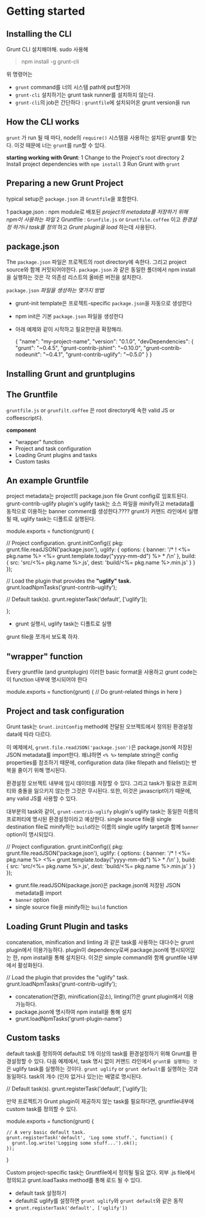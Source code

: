 # Getting started

## Installing the CLI

Grunt CLI 설치해야해.
sudo 사용해

> npm install -g grunt-cli

위 명령어는
- `grunt` command를 너의 시스템 path에 put할거야
- `grunt-cli` 설치하기는 grunt task runner를 설치하지 않는다.
- `grunt-cli`의 job은 간단하다 : `gruntfile`에 설치되어온 grunt version을 run

## How the CLI works
`grunt` 가 run 될 때 마다, node의 `require()` 시스템을 사용하는 설치된 grunt를 찾는다. 이것 때문에 너는 `grunt`를 run할 수 있다.

**starting working with Grunt**:
1 Change to the Project's root directory
2 Install project dependencies with `npm install`
3 Run Grunt with `grunt`

## Preparing a new Grunt Project

typical setup은 `package.json` 과 `Gruntfile`을 포함한다.

1 package.json : npm module로 배포된 *project의 metadata를 저장하기 위해 npm이 사용하는 파일*
2 Gruntfile : `Grunfile.js` or `Gruntfile.coffee` 이고 *환경설정 하거나 task를 정의* 하고 *Grunt plugin을 load* 하는데 사용된다.


## package.json
The `package.json` 파일은 프로젝트의 root directory에 속한다. 그리고 project source와 함께 커밋되어야한다. `package.json` 과 같은 동일한 폴더에서 npm install을 실행하는 것은 각 의존성 리스트의 올바른 버전을 설치한다.

`package.json` *파일을 생성하는 몇가지 방법*
- grunt-init template은  프로젝트-specific `package.json`을 자동으로 생성한다
- npm init은 기본 `package.json` 파일을 생성한다
- 아래 예제와 같이 시작하고 필요한만큼 확장해라.


  {
    "name": "my-project-name",
    "version": "0.1.0",
    "devDependencies": {
      "grunt": "~0.4.5",
      "grunt-contrib-jshint": "~0.10.0",
      "grunt-contrib-nodeunit": "~0.4.1",
      "grunt-contrib-uglify": "~0.5.0"
    }
  }


## Installing Grunt and gruntplugins

## The Gruntfile
`gruntfile.js` or `grunfilt.coffee` 은 root directory에 속한 valid JS or coffeescript다.

**component**
- "wrapper" function
- Project and task configuration
- Loading Grunt plugins and tasks
- Custom tasks

## An example Gruntfile
project metadata는 project의 package.json file Grunt config로 임포트된다. grunt-contrib-uglify plugin's uglify task는 소스 파일을 minify하고 metadata를 동적으로 이용하는 banner comment를 생성한다.????
grunt가 커맨드 라인에서 실행될 때, uglify task는 디폴트로 실행된다.

module.exports = function(grunt) {

  // Project configuration.
  grunt.initConfig({
    pkg: grunt.file.readJSON('package.json'),
    uglify: {
      options: {
        banner: '/* ! <%= pkg.name %> <%= grunt.template.today("yyyy-mm-dd") %> * /\n'
      },
      build: {
        src: 'src/<%= pkg.name %>.js',
        dest: 'build/<%= pkg.name %>.min.js'
      }
    }
  });

  // Load the plugin that provides the **"uglify" task.**
  grunt.loadNpmTasks('grunt-contrib-uglify');

  // Default task(s).
  grunt.registerTask('default', ['uglify']);

  };

- grunt 실행시, uglify task는 디폴트로 실행

grunt file을 쪼개서 보도록 하자.

## "wrapper" function

Every gruntfile (and gruntplugin) 이러한 basic format을 사용하고 grunt code는 이 function 내부에 명시되어야 한다

  module.exports = function(grunt) {
    // Do grunt-related things in here
  }

## Project and task configuration

Grunt task는 `Grunt.initConfig` method에 전달된 오브젝트에서 정의된 환경설정 data에 따라 다르다.

이 예제에서, `grunt.file.readJSON('package.json')`은 package.json에 저장된 JSON metadata를 import한다.
왜냐하면 `<% %>` template string은 config properties를 참조하기 때문에, configuration data (like filepath and filelist)는 반복을 줄이기 위해 명시된다.

환경설정 오브젝트 내부에 임시 데이터를 저장할 수 있다. 그리고 task가 필요한 프로퍼티와 충돌을 잃으키지 않는한 그것은 무시된다.
또한, 이것은 javascript이기 때문에, any valid JS를 사용할 수 있다.

대부분의 task와 같이, `grunt-contrib-uglify` plugin's uglify task는 동일한 이름의 프로퍼티에 명시된 환경설정이라고 예상한다. single source file을 single destination file로 minify하는 `build`라는 이름의 single uglify target과 함께 `banner` option이 명시되있다.

  // Project configuration.
  grunt.initConfig({
    pkg: grunt.file.readJSON('package.json'),
    uglify: {
      options: {
        banner: '/* ! <%= pkg.name %> <%= grunt.template.today("yyyy-mm-dd") %> * /\n'
      },
      build: {
        src: 'src/<%= pkg.name %>.js',
        dest: 'build/<%= pkg.name %>.min.js'
      }
    }
  });

- grunt.file.readJSON(package.json)은 package.json에 저장된 JSON metadata를 import
- `banner` option
- single source file을 minify하는 `build` function



## Loading Grunt Plugin and tasks
concatenation, minification and linting 과 같은 task를 사용하는 대다수는 grunt plugin에서 이용가능하다. plugin이 dependency로써 package.json에 명시되어있는 한, npm install을 통해 설치된다. 이것은 simple command와 함께 gruntfile 내부에서 활성화된다.

// Load the plugin that provides the "uglify" task.
grunt.loadNpmTasks('grunt-contrib-uglify');


- concatenation(연결), minification(감소), linting(?)은 grunt plugin에서 이용가능하다.
- package.json에 명시하여 npm install을 통해 설치
- grunt.loadNpmTasks('grunt-plugin-name')

## Custom tasks

default task를 정의하여 default로 1개 이상의 task를 환경설정하기 위해 Grunt를 환경설정할 수 있다. 다음 예제에서, task 명시 없이 커맨드 라인에서 `grunt를 실행하는 것`은 uglify task를 실행하는 것이다. `grunt uglify` or `grunt default`를 실행하는 것과 동일하다. task의 개수 (인자 없거나 있는)는 배열로 명시된다.

  // Default task(s).
  grunt.registerTask('default', ['uglify']);

만약 프로젝트가 Grunt plugin이 제공하지 않는 task를 필요하다면, gruntfile내부에 custom task를 정의할 수 있다.

  module.exports = function(grunt) {

    // A very basic default task.
    grunt.registerTask('default', 'Log some stuff.', function() {
      grunt.log.write('Logging some stuff...').ok();
    });
  }

Custom project-specific task는 Gruntfile에서 정의될 필요 없다. 외부 .js file에서 정의되고 grunt.loadTasks method를 통해 로드 될 수 있다. 

- default task 설정하기
- default로 uglify를 설정하면 `grunt uglify`와 `grunt default`와 같은 동작
- `grunt.registerTask('default', ['uglify'])`
